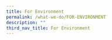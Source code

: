 ```yaml
---
title: For Environment
permalink: /what-we-do/FOR-ENVIRONMENT
description: ""
third_nav_title: For Environment
---
```



